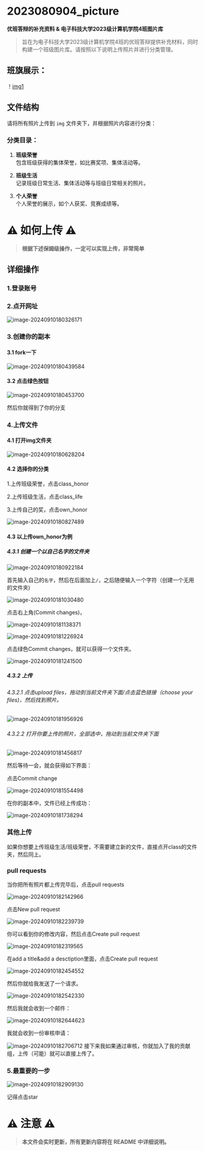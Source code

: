 # 2023080904_picture

**优班答辩的补充资料 & 电子科技大学2023级计算机学院4班图片库**

> 旨在为电子科技大学2023级计算机学院4班的优班答辩提供补充材料，同时构建一个班级图片库。请按照以下说明上传照片并进行分类管理。

## 班旗展示：
！[img1](https://github.com/lvlebin2876587146/picx-images-hosting/raw/master/20240922/计算机4班班旗.m1cx9qur.webp)

## 文件结构

请将所有照片上传到 `img` 文件夹下，并根据照片内容进行分类：

### 分类目录：

1. **班级荣誉**  
   包含班级获得的集体荣誉，如比赛奖项、集体活动等。
   
2. **班级生活**  
   记录班级日常生活、集体活动等与班级日常相关的照片。
   
3. **个人荣誉**  
   个人荣誉的展示，如个人获奖、竞赛成绩等。

# ⚠️ **如何上传** ⚠️

> **根据下述保姆级操作，一定可以实现上传，非常简单**

## 详细操作

###  1.登录账号

### 2.点开网址

![image-20240910180326171](https://github.com/lvlebin2876587146/picx-images-hosting/raw/master/20240910/image-20240910180326171.6wqoghir9t.webp)

### 3.创建你的副本

#### 3.1 fork一下

![image-20240910180439584](https://github.com/lvlebin2876587146/picx-images-hosting/raw/master/20240910/image-20240910180439584.99taxowkgl.webp)

#### 3.2 点击绿色按钮

![image-20240910180453700](https://github.com/lvlebin2876587146/picx-images-hosting/raw/master/20240910/image-20240910180453700.8l01do91g7.webp)

然后你就得到了你的分支

### 4.上传文件

#### 4.1 打开img文件夹

![image-20240910180628204](https://github.com/lvlebin2876587146/picx-images-hosting/raw/master/20240910/image-20240910180628204.7ljy0i6aag.webp)

#### 4.2 选择你的分类

1.上传班级荣誉，点击class_honor

2.上传班级生活，点击class_life

3.上传自己的奖，点击own_honor

![image-20240910180827489](https://github.com/lvlebin2876587146/picx-images-hosting/raw/master/20240910/image-20240910180827489.969ozz3hr0.webp)

#### 4.3 以上传own_honor为例

#####  4.3.1 创建一个以自己名字的文件夹

![image-20240910180922184](https://github.com/lvlebin2876587146/picx-images-hosting/raw/master/20240910/image-20240910180922184.86tlmt0ql9.webp) 

首先输入自己的`名字`，然后在后面加上`/`，之后随便输入一个字符（创建一个无用的文件夹)

![image-20240910181030480](https://github.com/lvlebin2876587146/picx-images-hosting/raw/master/20240910/image-20240910181030480.6pngl1wlun.webp)

 点击右上角(Commit changes)，

![image-20240910181138371](https://github.com/lvlebin2876587146/picx-images-hosting/raw/master/20240910/image-20240910181138371.41y0ap3kio.webp)

![image-20240910181226924](https://github.com/lvlebin2876587146/picx-images-hosting/raw/master/20240910/image-20240910181241500.5xal3bg04j.webp)

点击绿色Commit changes，就可以获得一个文件夹。

![image-20240910181241500]()

##### 4.3.2 上传

###### 4.3.2.1 点击upload files，拖动到当前文件夹下面/点击蓝色链接（choose your files)，然后找到照片。

![image-20240910181956926](https://github.com/lvlebin2876587146/picx-images-hosting/raw/master/20240910/image-20240910181956926.lvoiltxfi.webp)

###### 4.3.2.2 打开你要上传的照片，全部选中，拖动到当前文件夹下面

![image-20240910181456817](https://github.com/lvlebin2876587146/picx-images-hosting/raw/master/20240910/image-20240910181456817.7i0c2sd7l2.webp)

然后等待一会，就会获得如下界面：

点击Commit change

![image-20240910181554498](https://github.com/lvlebin2876587146/picx-images-hosting/raw/master/20240910/image-20240910181554498.6m3unc3j54.webp)

在你的副本中，文件已经上传成功：

![image-20240910181738294](https://github.com/lvlebin2876587146/picx-images-hosting/raw/master/20240910/image-20240910181738294.6m3unc3j58.webp)

### 其他上传

如果你想要上传班级生活/班级荣誉，不需要建立新的文件，直接点开class的文件夹，然后同上。

### pull requests

当你把所有照片都上传完毕后，点击pull requests

![image-20240910182142966](https://github.com/lvlebin2876587146/picx-images-hosting/raw/master/20240910/image-20240910182142966.5tqz5lmxds.webp)

点击New pull request

![image-20240910182239739](https://github.com/lvlebin2876587146/picx-images-hosting/raw/master/20240910/image-20240910182239739.7p8rqlmkh.webp)

你可以看到你的修改内容，然后点击Create pull request

![image-20240910182319565](https://github.com/lvlebin2876587146/picx-images-hosting/raw/master/20240910/image-20240910182319565.1e8k0caj5v.webp)

在add a title&add a desctiption里面，点击Create pull request

![image-20240910182454552](https://github.com/lvlebin2876587146/picx-images-hosting/raw/master/20240910/image-20240910182454552.8l01do91fp.webp)

然后你就给我发送了一个请求。

![image-20240910182542330](https://github.com/lvlebin2876587146/picx-images-hosting/raw/master/20240910/image-20240910182542330.3uusf9hf2f.webp)

然后我就会收到一个邮件：

![image-20240910182644623](https://github.com/lvlebin2876587146/picx-images-hosting/raw/master/20240910/image-20240910182644623.1ovdthprbd.webp)

我就会收到一份审核申请：

![image-20240910182706712](https://github.com/lvlebin2876587146/picx-images-hosting/raw/master/20240910/image-20240910182706712.5mnra60ryj.webp)
接下来我如果通过审核，你就加入了我的贡献组，上传（可能）就可以直接上传了。

### 5.最重要的一步

![image-20240910182909130](https://github.com/lvlebin2876587146/picx-images-hosting/raw/master/20240910/image-20240910182909130.54xplkzedq.webp)

记得点击star

# ⚠️ **注意** ⚠️

> **本文件会实时更新，所有更新内容将在 README 中详细说明。**
